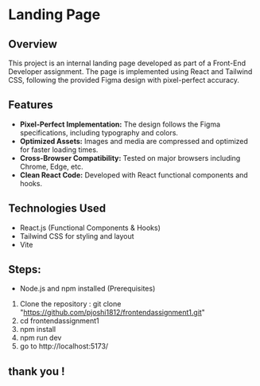 #  Landing Page

## Overview
This project is an internal landing page developed as part of a Front-End Developer assignment. The page is implemented using React and Tailwind CSS, following the provided Figma design with pixel-perfect accuracy.

## Features
- **Pixel-Perfect Implementation:** The design  follows the Figma specifications, including  typography and colors.
- **Optimized Assets:** Images and media are compressed and optimized for faster loading times.
- **Cross-Browser Compatibility:** Tested on major browsers including Chrome, Edge, etc.
- **Clean React Code:** Developed with React functional components and hooks.

## Technologies Used
- React.js (Functional Components & Hooks)
- Tailwind CSS for styling and layout
- Vite

## Steps:
  - Node.js and npm installed (Prerequisites)
  1. Clone the repository  : git clone "https://github.com/pjoshi1812/frontendassignment1.git"
  2. cd frontendassignment1
  3. npm install
  4. npm run dev
  5. go to http://localhost:5173/

## thank you !


